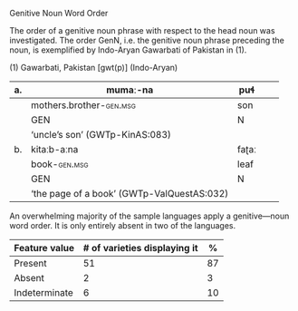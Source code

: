 Genitive Noun Word Order

The order of a genitive noun phrase with respect to the head noun was
investigated. The order GenN, i.e. the genitive noun phrase preceding
the noun, is exemplified by Indo-Aryan Gawarbati of Pakistan in (1).

(1) <span id="_Ref531867975" class="anchor"></span>Gawarbati, Pakistan
    \[gwt(p)\] (Indo-Aryan)

| a.  | mumaː-na                                                              | puɬ   |     |     |
|-----|-----------------------------------------------------------------------|-------|-----|-----|
|     | mothers.brother-<span style="font-variant:small-caps;">gen.msg</span> | son   |     |     |
|     | GEN                                                                   | N     |     |     |
|     | ‘uncle’s son’ (GWTp-KinAS:083)                                        |
| b.  | kitaːb-aːna                                                           | faʈaː |     |     |
|     | book-<span style="font-variant:small-caps;">gen.msg</span>            | leaf  |     |     |
|     | GEN                                                                   | N     |     |     |
|     | ‘the page of a book’ (GWTp-ValQuestAS:032)                            |

An overwhelming majority of the sample languages apply a genitive—noun
word order. It is only entirely absent in two of the languages.

| Feature value | \# of varieties displaying it | %   |
|---------------|-------------------------------|-----|
| Present       | 51                            | 87  |
| Absent        | 2                             | 3   |
| Indeterminate | 6                             | 10  |


